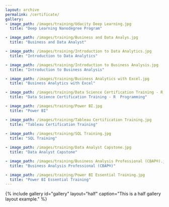 ```yaml
---
layout: archive
permalink: /certificate/
gallery:
- image_path: /images/training/Udacity Deep Learning.jpg
  title: "Deep Learning Nanodegree Program"

- image_path: /images/training/Business and Data Analys.jpg
  title: "Business and Data Analyst"

- image_path: /images/training/Introduction to Data Analytics.jpg
  title: "Introduction to Data Analytics"

- image_path: /images/training/Introduction to Business Analysis.jpg
  title: "Introduction to Business Analysis"

- image_path: /images/training/Business Analytics with Excel.jpg
  title: "Business Analytics with Excel"

- image_path: /images/training/Data Science Certification Training - R  Programming.jpg
  title: "Data Science Certification Training - R  Programming"

- image_path: /images/training/Power BI.jpg
  title: "Power BI"

- image_path: /images/training/Tableau Certification Training.jpg
  title: "Tableau Certification Training"
  
- image_path: /images/training/SQL Training.jpg
  title: "SQL Training"

- image_path: /images/training/Data Analyst Capstone.jpg
  title: "Data Analyst Capstone"

- image_path: /images/training/Business Analysis Professional (CBAP®).jpg
  title: "Business Analysis Professional (CBAP®)"

- image_path: /images/training/Power BI Essential Training.jpg
  title: "Power BI Essential Training"
---
```

{% include gallery id="gallery" layout="half" caption="This is a half gallery layout example." %}
